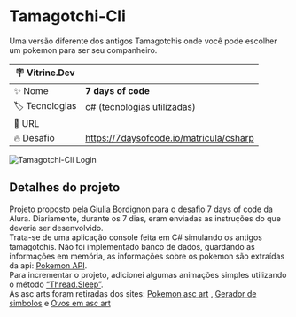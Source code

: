 # Tamagotchi-Cli

Uma versão diferente dos antigos Tamagotchis onde você pode escolher um pokemon para ser seu companheiro.

| :placard: Vitrine.Dev |                                         |
| --------------------- | --------------------------------------- |
| :sparkles: Nome       | **7 days of code**                      |
| :label: Tecnologias   | c# (tecnologias utilizadas)             |
| :rocket: URL          |                                         |
| :fire: Desafio        | https://7daysofcode.io/matricula/csharp |

<!-- Inserir imagem com a #vitrinedev ao final do link -->

![Tamagotchi-Cli Login](https://i.imgur.com/nqlNozS.png#vitrinedev)

## Detalhes do projeto

Projeto proposto pela [Giulia Bordignon](https://www.linkedin.com/in/spacecoding/) para o desafio 7 days of code da Alura. Diariamente, durante os 7 dias, eram enviadas as instruções do que deveria ser desenvolvido.<br>
Trata-se de uma aplicação console feita em C# simulando os antigos tamagotchis. Não foi implementado banco de dados, guardando as informações em memória, as informações sobre os pokemon são extraídas da api: [Pokemon API](https://pokeapi.co/docs/v2). <br>
Para incrementar o projeto, adicionei algumas animações simples utilizando o método [“Thread.Sleep”](https://learn.microsoft.com/pt-br/dotnet/api/system.threading.thread.sleep?view=net-7.0).  
As asc arts foram retiradas dos sites: [Pokemon asc art](https://emojicombos.com/pokemon-ascii-art) , [Gerador de simbolos](https://fsymbols.com/pt/geradores/) e [Ovos em asc art](https://textart.sh/topic/egg)
